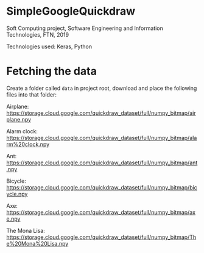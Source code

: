 # SimpleGoogleQuickdraw
Soft Computing project, Software Engineering and Information Technologies, FTN, 2019

Technologies used: Keras, Python

# Fetching the data

Create a folder called `data` in project root, download and place the following files into that folder:

Airplane: https://storage.cloud.google.com/quickdraw_dataset/full/numpy_bitmap/airplane.npy

Alarm clock: https://storage.cloud.google.com/quickdraw_dataset/full/numpy_bitmap/alarm%20clock.npy

Ant: https://storage.cloud.google.com/quickdraw_dataset/full/numpy_bitmap/ant.npy

Bicycle: https://storage.cloud.google.com/quickdraw_dataset/full/numpy_bitmap/bicycle.npy

Axe: https://storage.cloud.google.com/quickdraw_dataset/full/numpy_bitmap/axe.npy

The Mona Lisa: https://storage.cloud.google.com/quickdraw_dataset/full/numpy_bitmap/The%20Mona%20Lisa.npy
